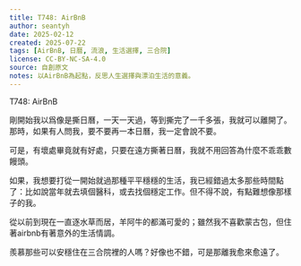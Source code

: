 ```yaml
---
title: T748: AirBnB
author: seantyh
date: 2025-02-12
created: 2025-07-22
tags: [AirBnB, 日曆, 流浪, 生活選擇, 三合院]
license: CC-BY-NC-SA-4.0
source: 自創原文
notes: 以AirBnB為起點，反思人生選擇與漂泊生活的意義。
---
```

T748: AirBnB

剛開始我以爲像是撕日曆，一天一天過，等到撕完了一千多張，我就可以離開了。那時，如果有人問我，要不要再一本日曆，我一定會說不要。

可是，有壞處畢竟就有好處，只要在遠方撕著日曆，我就不用回答為什麼不乖乖數饅頭。

如果，我想要打從一開始就過那種平平穩穩的生活，我已經錯過太多那些時間點了：比如說當年就去填個醫科，或去找個穩定工作。但不得不說，有點難想像那樣子的我。

從以前到現在一直逐水草而居，羊阿牛的都滿可愛的；雖然我不喜歡蒙古包，但住著airbnb有著意外的生活情調。

羨慕那些可以安穩住在三合院裡的人嗎？好像也不錯，可是那離我愈來愈遠了。